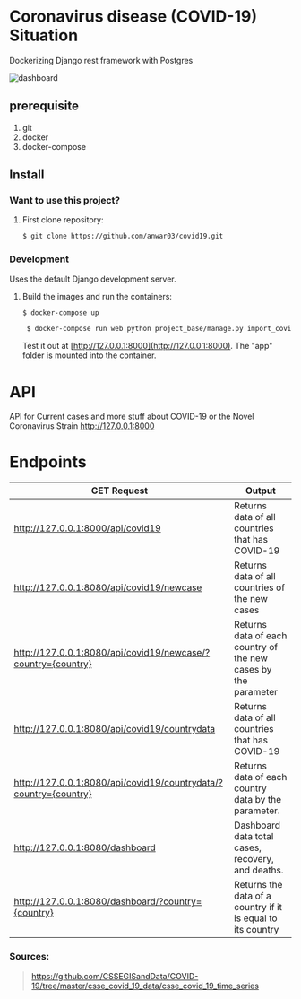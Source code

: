 # Coronavirus disease (COVID-19) Situation
Dockerizing Django rest framework with Postgres

![dashboard](https://user-images.githubusercontent.com/6695296/77828919-98997800-7148-11ea-92c2-268814a6a09c.png)

## prerequisite

1. git
1. docker
1. docker-compose

## Install
### Want to use this project?

1. First clone repository:

    ```sh
    $ git clone https://github.com/anwar03/covid19.git
    ```

### Development

Uses the default Django development server.

1. Build the images and run the containers:

    ```sh
    $ docker-compose up
    ```
   
   ```sh
    $ docker-compose run web python project_base/manage.py import_covid19_data
    ```

    Test it out at [http://127.0.0.1:8000](http://127.0.0.1:8000). The "app" folder is mounted into the container.


# API
API for Current cases and more stuff about COVID-19 or the Novel Coronavirus Strain
http://127.0.0.1:8000

# Endpoints
|  GET Request  | Output  |
| ------------ | ------------ |
|  http://127.0.0.1:8000/api/covid19 | Returns data of all countries that has COVID-19 |
|  http://127.0.0.1:8080/api/covid19/newcase | Returns data of all countries of the new cases  |
|  http://127.0.0.1:8080/api/covid19/newcase/?country={country} | Returns data of each  country of the new cases by the parameter |
|  http://127.0.0.1:8080/api/covid19/countrydata | Returns data of all countries that has COVID-19 | 
|  http://127.0.0.1:8080/api/covid19/countrydata/?country={country} | Returns data of each country data by the parameter. |
|  http://127.0.0.1:8080/dashboard | Dashboard data total cases, recovery, and deaths. |
|  http://127.0.0.1:8080/dashboard/?country={country} | Returns the data of a country if it is equal to its country  |


### Sources: 

> https://github.com/CSSEGISandData/COVID-19/tree/master/csse_covid_19_data/csse_covid_19_time_series
